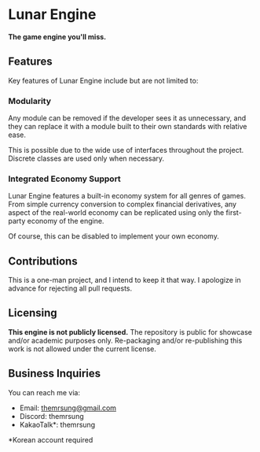 # Lunar Engine
#### The game engine you'll miss.

## Features
Key features of Lunar Engine include but are not limited to:

### Modularity
Any module can be removed if the developer sees it as unnecessary,
and they can replace it with a module built to their own standards with relative ease.

This is possible due to the wide use of interfaces throughout the project.
Discrete classes are used only when necessary.

### Integrated Economy Support
Lunar Engine features a built-in economy system for all genres of games.
From simple currency conversion to complex financial derivatives,
any aspect of the real-world economy can be replicated using only the first-party economy of the engine.

Of course, this can be disabled to implement your own economy.

## Contributions
This is a one-man project, and I intend to keep it that way.
I apologize in advance for rejecting all pull requests.

## Licensing
**This engine is not publicly licensed.**
The repository is public for showcase and/or academic purposes only.
Re-packaging and/or re-publishing this work is not allowed under the current license.

## Business Inquiries
You can reach me via:
- Email: themrsung@gmail.com
- Discord: themrsung
- KakaoTalk*: themrsung

*Korean account required 